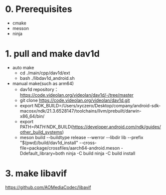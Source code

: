 # 0. Prerequisites
   - cmake
   - messon
   - ninja
# 1. pull and make dav1d
- auto make
    - cd ./main/cpp/dav1d/ext
    - bash ./libdav1d_android.sh
- manual make(such as arm64)
  - dav1d repository：https://code.videolan.org/videolan/dav1d/-/tree/master
  - git clone https://code.videolan.org/videolan/dav1d.git
  - export NDK_BUILD=/Users/xyczero/Desktop/company/android-sdk-macosx/ndk/21.3.6528147/toolchains/llvm/prebuilt/darwin-x86_64/bin/
  - export PATH=$PATH:$NDK_BUILD(https://developer.android.com/ndk/guides/other_build_systems)
  - meson build --buildtype release --werror --libdir lib --prefix "$(pwd)/build/dav1d_install" --cross-file=package/crossfiles/aarch64-android.meson -Ddefault_library=both
       ninja -C build
       ninja -C build install
# 3. make libavif  
  https://github.com/AOMediaCodec/libavif
